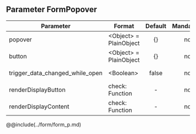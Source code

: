 ## Parameter FormPopover

|	Parameter			|			Format			|	Default					|	Mandatory	|	Description				| 
|		---				|			---				|	:---:					|	:---:		|		---					|
|	popover	|	<dt>&lt;Object&gt; = PlainObject	|	{}	|	no	|	Lorem	|
|	button	|	<dt>&lt;Object&gt; = PlainObject	|	{}	|	no	|	Lorem	|
|	trigger_data_changed_while_open	|	<dt>&lt;Boolean&gt;	|	false	|	no	|	<dt>true<dd><dt>false<dd>	|
|	renderDisplayButton	|	check: Function	|	-	|	no	|	Lorem	|
|	renderDisplayContent	|	check: Function	|	-	|	no	|	&nbsp;	|

@@include(../form/form_p.md)